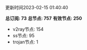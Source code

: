 更新时间2023-02-15 01:40:40

**总订阅: 73**
**总节点: 757**
**有效节点: 250**
- v2ray节点: 154
- ss节点: 95
- trojan节点: 1
